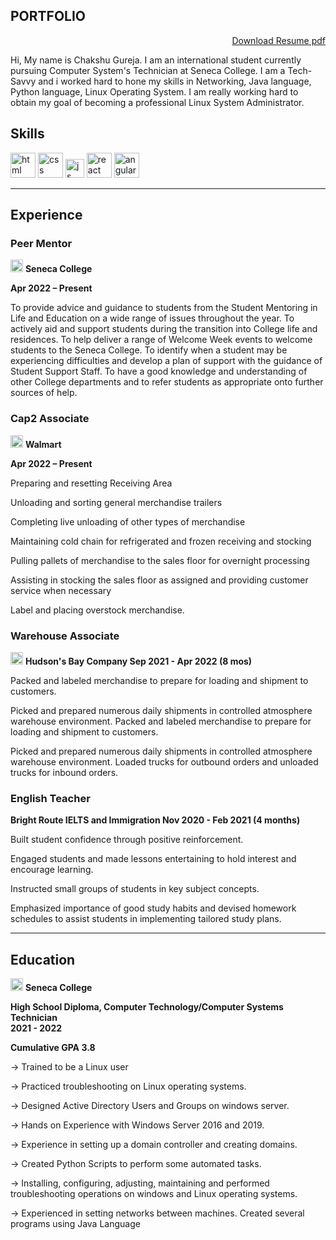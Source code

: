 ##  PORTFOLIO  
<p align='right'>  <a href="https://drive.google.com/file/d/1H42yfEJZ72IT7Hs_HREmp2qZNrBowJsk/view?usp=sharing">Download Resume pdf </a></p>
Hi, My name is Chakshu Gureja. I am an international student currently pursuing Computer System's Technician at Seneca College. I am a Tech-Savvy and i worked hard to hone my skills in Networking, Java language, Python language, Linux Operating System. I am really working hard to obtain my goal of becoming a professional Linux System Administrator. 


## Skills

<p align='left'>
  
  <img src="https://upload.wikimedia.org/wikipedia/commons/thumb/b/b0/NewTux.svg/1200px-NewTux.svg.png" alt="html" width="40" height="40">
  <img src='https://upload.wikimedia.org/wikipedia/commons/c/c0/Azure.png' alt="css" width="40" height="40">
  <img src='https://upload.wikimedia.org/wikipedia/commons/thumb/9/93/Amazon_Web_Services_Logo.svg/768px-Amazon_Web_Services_Logo.svg.png?20170912170050' height='30' width='auto' alt="js">
   <img src="https://upload.wikimedia.org/wikipedia/commons/d/dc/Javascript-shield.png" alt="react" width="auto" height="40"/>
   <img src="https://i0.wp.com/learn.onemonth.com/wp-content/uploads/2019/07/image2-1.png?fit=600%2C315&ssl=1" alt="angular" width="40" height="40"/>
</p>

--- 

## Experience

### Peer Mentor 

<img src="https://res.cloudinary.com/crunchbase-production/image/upload/c_lpad,f_auto,q_auto:eco,dpr_1/tl1pb3qhlkjxqyyartnz" alt="html" width="20" height="20"> <b> Seneca College 

Apr 2022 – Present </b>

  To provide advice and guidance to students from the Student Mentoring in Life and Education on a wide range of issues throughout the year.
  To actively aid and support students during the transition into College life and residences.
  To help deliver a range of Welcome Week events to welcome students to the Seneca College.
  To identify when a student may be experiencing difficulties and develop a plan of support with the guidance of Student Support Staff.
  To have a good knowledge and understanding of other College departments and to refer students as appropriate onto further sources of help.


### Cap2 Associate
<img src="https://cdn.mos.cms.futurecdn.net/5StAbRHLA4ZdyzQZVivm2c-970-80.jpg.webp" alt="html" width="20" height="20"> <b> Walmart

Apr 2022 – Present </b>

  Preparing and resetting Receiving Area <br> 
  
  Unloading and sorting general merchandise trailers <br> 
  
  Completing live unloading of other types of merchandise <br> 
  
  Maintaining cold chain for refrigerated and frozen receiving and stocking <br> 
  
  Pulling pallets of merchandise to the sales floor for overnight processing <br> 
  
  Assisting in stocking the sales floor as assigned and providing customer service when necessary <br> 
  
  Label and placing overstock merchandise. <br> 

### Warehouse Associate

<img src="http://t1.gstatic.com/images?q=tbn:ANd9GcQi7W05U_oMwpbTVoL8wtMc5SLUYOCbicE83xvvjEdnDcad_O2e" alt="html" width="20" height="20"> <b> Hudson's Bay Company 
Sep 2021 - Apr 2022 (8 mos) </b>

Packed and labeled merchandise to prepare for loading and shipment to customers.

Picked and prepared numerous daily shipments in controlled atmosphere warehouse environment. Packed and labeled merchandise to prepare for loading and shipment to 
customers.

Picked and prepared numerous daily shipments in controlled atmosphere warehouse environment. Loaded trucks for outbound orders and unloaded trucks for inbound orders.

### English Teacher

<b> Bright Route IELTS and Immigration  Nov 2020 - Feb 2021 (4 months) </b>

Built student confidence through positive reinforcement.

Engaged students and made lessons entertaining to hold interest and encourage learning.

Instructed small groups of students in key subject concepts.

Emphasized importance of good study habits and devised homework schedules to assist students in implementing tailored study plans.


---

## Education
<p align='left'>
<img src="https://res.cloudinary.com/crunchbase-production/image/upload/c_lpad,f_auto,q_auto:eco,dpr_1/tl1pb3qhlkjxqyyartnz" alt="html" width="20" height="20"> <b> Seneca College </b> <br>

<p><b> High School Diploma, Computer Technology/Computer Systems Technician <br>
2021 - 2022 <br> </b></p>

<p><b> Cumulative GPA 3.8 <br></b></p>
  
-> Trained to be a Linux user <br>

-> Practiced troubleshooting on Linux operating systems. <br>

-> Designed Active Directory Users and Groups on windows server. <br>

-> Hands on Experience with Windows Server 2016 and 2019.<br>

-> Experience in setting up a domain controller and creating domains. <br>

-> Created Python Scripts to perform some automated tasks. <br>

-> Installing, configuring, adjusting, maintaining and performed troubleshooting operations on windows and Linux operating systems.<br>

-> Experienced in setting networks between machines. Created several programs using Java Language <br>






